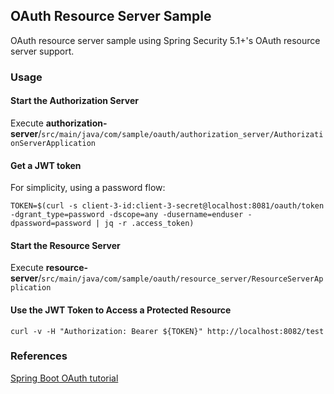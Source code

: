 ## OAuth Resource Server Sample

OAuth resource server sample using Spring Security 5.1+'s OAuth resource server support.

### Usage

#### Start the Authorization Server

Execute **authorization-server**/`src/main/java/com/sample/oauth/authorization_server/AuthorizationServerApplication`

#### Get a JWT token

For simplicity, using a password flow:

```
TOKEN=$(curl -s client-3-id:client-3-secret@localhost:8081/oauth/token -dgrant_type=password -dscope=any -dusername=enduser -dpassword=password | jq -r .access_token)
```

#### Start the Resource Server

Execute **resource-server**/`src/main/java/com/sample/oauth/resource_server/ResourceServerApplication`

#### Use the JWT Token to Access a Protected Resource
 
```
curl -v -H "Authorization: Bearer ${TOKEN}" http://localhost:8082/test
```

### References

[Spring Boot OAuth tutorial](https://spring.io/guides/tutorials/spring-boot-oauth2)
